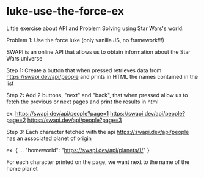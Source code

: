 # luke-use-the-force-ex
Little exercise about API and Problem Solving using Star Wars's world.

Problem 1: Use the force luke (only vanilla JS, no framework!!!)

SWAPI is an online API that allows us to obtain information
about the Star Wars universe

Step 1:
Create a button that when pressed retrieves data from https://swapi.dev/api/people
and prints in HTML the names contained in the list

Step 2:
Add 2 buttons, "next" and "back", that when pressed allow us to
fetch the previous or next pages and print the results in html

ex.
https://swapi.dev/api/people?page=1
https://swapi.dev/api/people?page=2
https://swapi.dev/api/people?page=3

Step 3:
Each character fetched with the api https://swapi.dev/api/people
has an associated planet of origin

ex.
{
...
"homeworld": "https://swapi.dev/api/planets/1/"
}

For each character printed on the page, we want next to
the name of the home planet
